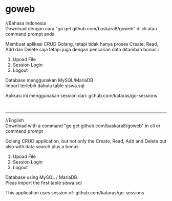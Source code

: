 # goweb
//Bahasa Indonesia<br>
Download dengan cara "go get github.com/baskara8/goweb" di cli atau command prompt anda

Membuat aplikasi CRUD Golang, tetapi tidak hanya proses Create, Read, Add dan Delete saja tetapi juga dengan pencarian data
ditambah bonus :
<ol>
<li>Upoad File</li>
<li>Session Login</li>
<li>Logout</li>
</ol>

Database menggunakan MySQL/MariaDB<br>
Import terlebih dahulu table siswa.sql

Aplikasi ini menggunakan session dari:
github.com/kataras/go-sessions

<br>
<hr>

//English<br>
Download with a command "go get github.com/baskara8/goweb" in cli or command prompt

Golang CRUD application, but not only the Create, Read, Add and Delete but also with data search
plus a bonus:
<ol>
<li> Upoad File </li>
<li> Session Login </li>
<li> Logout </li>
</ol>

Database using MySQL / MariaDB <br>
Pleas import the first table siswa.sql

This application uses session of:
github.com/kataras/go-sessions
